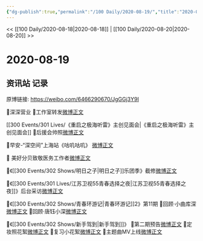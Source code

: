 ```yaml
---
{"dg-publish":true,"permalink":"/100 Daily/2020-08-19/","title":"2020-08-19","created":"2023-04-07T12:04:22.712+08:00","updated":"2023-04-07T12:07:59.651+08:00"}
---
```



<< [[100 Daily/2020-08-18\|2020-08-18]] | [[100 Daily/2020-08-20\|2020-08-20]] >>

# 2020-08-19

## 资讯站 记录

原博链接: https://weibo.com/6466290670/JgGGj3Y9I

🌟深深营业[](https://m.weibo.cn/1736988591/4539611953502338)
🌟工作室转发[微博正文](https://m.weibo.cn/7478855230/4539614683472041)

[[300 Events/301 Lives/《重启之极海听雷》主创见面会\|《重启之极海听雷》主创见面会]]
🌟后援会帅照[微博正文](https://m.weibo.cn/6466290670/4539623793494969)

🌟早安-“深空间”上海站《咕叽咕叽》
[微博正文](https://m.weibo.cn/6466290670/4539549709769412)

🌟 美好分贝致敬医务工作者[微博正文](https://m.weibo.cn/6466290670/4539588372075279)

🌟《[[300 Events/302 Shows/明日之子\|明日之子]]乐团季》截修[微博正文](https://m.weibo.cn/6466290670/4539630956845761)

🌟《[[300 Events/301 Lives/江苏卫视55青春选择之夜\|江苏卫视55青春选择之夜]]》后台采访[微博正文](https://m.weibo.cn/6466290670/4539709969405702)

🌟《[[300 Events/302 Shows/青春环游记\|青春环游记]]2》第11期
🌱回顾·小曲库深[微博正文](https://m.weibo.cn/6466290670/4539576955185515)
🌱回顾·唐钰小深[微博正文](https://m.weibo.cn/6466290670/4539638733347867)

🌟《[[300 Events/302 Shows/新手驾到\|新手驾到]]》
🌱第二期预告[微博正文](https://m.weibo.cn/6466290670/4539670307807521)
🌱定妆照花絮[微博正文](https://m.weibo.cn/6466290670/4539684858899031)
🌱复习小花絮[微博正文](https://m.weibo.cn/6466290670/4539776092866735)
🌱主题曲MV上线[微博正文](https://m.weibo.cn/6466290670/4539604290251710)

